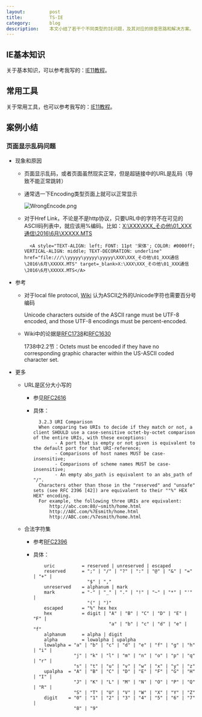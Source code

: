 ```yaml
---
layout:         post
title:          TS-IE
category:       blog
description:    本文小结了若干个不同类型的IE问题，及其对应的排查思路和解决方案。
---
```


## IE基本知识

关于基本知识，可以参考我写的：[IE11教程](http://blog.wuwenxiang.net/WeKnow-IE11)。

## 常用工具

关于常用工具，也可以参考我写的：[IE11教程](http://blog.wuwenxiang.net/WeKnow-IE11)。

## 案例小结

### 页面显示乱码问题

- 现象和原因
	- 页面显示乱码，或者页面虽然现实正常，但是超链接中的URL是乱码（导致不能正常跳转）
	- 通常选一下Encoding类型页面上就可以正常显示

		![WrongEncode.png](http://7xudfs.com1.z0.glb.clouddn.com/4d8fa0ac19d8424ca40c1035bd057cc4-WrongEncode.png)
	- 对于Href Link，不论是不是http协议，只要URL中的字符不在可见的ASCII码列表中，就应该用%编码。比如：[X:\XXX\XXX_その他\01_XXX通信\2016\6月\XXXXX.MTS](file:///\\yyyyy\yyyyy\yyyyy\XXX\XXX_その他\01_XXX通信\2016\6月\XXXXX.MTS)
	
			<A style="TEXT-ALIGN: left; FONT: 11pt '宋体'; COLOR: #0000ff; VERTICAL-ALIGN: middle; TEXT-DECORATION: underline" href="file:///\\yyyyy\yyyyy\yyyyy\XXX\XXX_その他\01_XXX通信\2016\6月\XXXXX.MTS" target=_blank>X:\XXX\XXX_その他\01_XXX通信\2016\6月\XXXXX.MTS</A>

- 参考
	- 对于local file protocol, [Wiki](https://en.wikipedia.org/wiki/File_URI_scheme) 认为ASCII之外的Unicode字符也需要百分号编码
	
		Unicode characters outside of the ASCII range must be UTF-8 encoded, and those UTF-8 encodings must be percent-encoded.
	
	- Wiki中的论据是[RFC1738](https://tools.ietf.org/html/rfc1738)和[RFC1630](https://tools.ietf.org/html/rfc1630)
	
		1738中2.2节：Octets must be encoded if they have no corresponding graphic
   character within the US-ASCII coded character set.

- 更多
	- URL是区分大小写的
		- 参见[RFC2616](http://www.w3.org/Protocols/rfc2616/rfc2616-sec3.html) 
		- 具体：

				3.2.3 URI Comparison
				When comparing two URIs to decide if they match or not, a client SHOULD use a case-sensitive octet-by-octet comparison of the entire URIs, with these exceptions:
				      - A port that is empty or not given is equivalent to the default port for that URI-reference;
				      - Comparisons of host names MUST be case-insensitive;
				      - Comparisons of scheme names MUST be case-insensitive;
				      - An empty abs_path is equivalent to an abs_path of "/".
				Characters other than those in the "reserved" and "unsafe" sets (see RFC 2396 [42]) are equivalent to their ""%" HEX HEX" encoding.
				For example, the following three URIs are equivalent:
					http://abc.com:80/~smith/home.html
					http://ABC.com/%7Esmith/home.html
					http://ABC.com:/%7esmith/home.html
	- 合法字符集
		- 参考[RFC2396](https://www.ietf.org/rfc/rfc2396.txt)
		- 具体：

				  uric          = reserved | unreserved | escaped
			      reserved      = ";" | "/" | "?" | ":" | "@" | "&" | "=" | "+" |
			                      "$" | ","
			      unreserved    = alphanum | mark
			      mark          = "-" | "_" | "." | "!" | "~" | "*" | "'" |
			                      "(" | ")"
				  escaped       = "%" hex hex
			      hex           = digit | "A" | "B" | "C" | "D" | "E" | "F" |
			                              "a" | "b" | "c" | "d" | "e" | "f"
				  alphanum      = alpha | digit
			      alpha         = lowalpha | upalpha
				  lowalpha = "a" | "b" | "c" | "d" | "e" | "f" | "g" | "h" | "i" |
			                 "j" | "k" | "l" | "m" | "n" | "o" | "p" | "q" | "r" |
			                 "s" | "t" | "u" | "v" | "w" | "x" | "y" | "z"
			      upalpha  = "A" | "B" | "C" | "D" | "E" | "F" | "G" | "H" | "I" |
			                 "J" | "K" | "L" | "M" | "N" | "O" | "P" | "Q" | "R" |
			                 "S" | "T" | "U" | "V" | "W" | "X" | "Y" | "Z"
			      digit    = "0" | "1" | "2" | "3" | "4" | "5" | "6" | "7" |
			                 "8" | "9"


